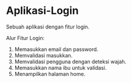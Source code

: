 # Aplikasi-Login
Sebuah aplikasi dengan fitur login.

Alur Fitur Login:
1. Memasukkan email dan password.
2. Memvalidasi masukkan.
3. Memvalidasi pengguna dengan deteksi wajah.
4. Memasukkan nama ibu untuk validasi.
5. Menampilkan halaman home.
